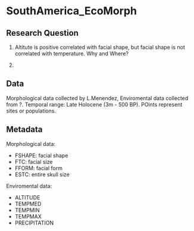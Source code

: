 SouthAmerica_EcoMorph
=====================

## Research Question

1) Altitute is positive correlated with facial shape, but facial shape is not correlated with temperature. Why and Where?

2)

## Data

Morphological data collected by L.Menendez, Enviromental data collected from ?. Temporal range: Late Holocene (3m - 500 BP). POints represent sites or populations.

## Metadata

Morphological data:

+ FSHAPE: facial shape
+ FTC: facial size
+ FFORM: facial form
+ ESTC: entire skull size

Enviromental data:

+ ALTITUDE
+ TEMPMED
+ TEMPMIN
+ TEMPMAX
+ PRECIPITATION


